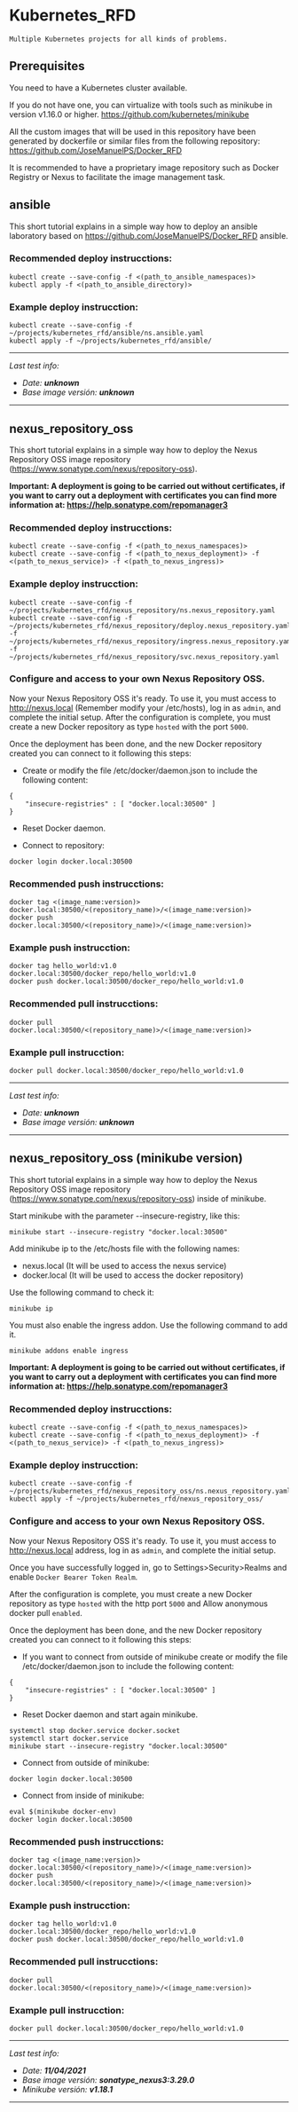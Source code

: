 # Kubernetes_RFD

```
Multiple Kubernetes projects for all kinds of problems.
```



## Prerequisites

You need to have a Kubernetes cluster available.

If you do not have one, you can virtualize with tools such as minikube in version v1.16.0 or higher. https://github.com/kubernetes/minikube

All the custom images that will be used in this repository have been generated by dockerfile or similar files from the following repository: https://github.com/JoseManuelPS/Docker_RFD

It is recommended to have a proprietary image repository such as Docker Registry or Nexus to facilitate the image management task.



## ansible

This short tutorial explains in a simple way how to deploy an ansible laboratory based on https://github.com/JoseManuelPS/Docker_RFD ansible.

### Recommended deploy instrucctions:
```
kubectl create --save-config -f <(path_to_ansible_namespaces)>
kubectl apply -f <(path_to_ansible_directory)>
```


### Example deploy instrucction:
```
kubectl create --save-config -f ~/projects/kubernetes_rfd/ansible/ns.ansible.yaml
kubectl apply -f ~/projects/kubernetes_rfd/ansible/
```


---

_Last test info:_
- _Date: **unknown**_
- _Base image versión: **unknown**_

---



## nexus_repository_oss 

This short tutorial explains in a simple way how to deploy the Nexus Repository OSS image repository (https://www.sonatype.com/nexus/repository-oss).

**Important: A deployment is going to be carried out without certificates, if you want to carry out a deployment with certificates you can find more information at: https://help.sonatype.com/repomanager3**


### Recommended deploy instrucctions:
```
kubectl create --save-config -f <(path_to_nexus_namespaces)>
kubectl create --save-config -f <(path_to_nexus_deployment)> -f <(path_to_nexus_service)> -f <(path_to_nexus_ingress)>
```


### Example deploy instrucction:
```
kubectl create --save-config -f ~/projects/kubernetes_rfd/nexus_repository/ns.nexus_repository.yaml
kubectl create --save-config -f ~/projects/kubernetes_rfd/nexus_repository/deploy.nexus_repository.yaml -f ~/projects/kubernetes_rfd/nexus_repository/ingress.nexus_repository.yaml -f ~/projects/kubernetes_rfd/nexus_repository/svc.nexus_repository.yaml
```


### Configure and access to your own Nexus Repository OSS.

Now your Nexus Repository OSS it's ready. To use it, you must access to http://nexus.local (Remember modify your /etc/hosts), log in as `admin`, and complete the initial setup. After the configuration is complete, you must create a new Docker repository as type `hosted` with the port `5000`.

Once the deployment has been done, and the new Docker repository created you can connect to it following this steps:

- Create or modify the file /etc/docker/daemon.json to include the following content:
```
{
    "insecure-registries" : [ "docker.local:30500" ]
}
```

- Reset Docker daemon. 

- Connect to repository:
```
docker login docker.local:30500
```


### Recommended push instrucctions:
```
docker tag <(image_name:version)> docker.local:30500/<(repository_name)>/<(image_name:version)>
docker push docker.local:30500/<(repository_name)>/<(image_name:version)>
```


### Example push instrucction:
```
docker tag hello_world:v1.0 docker.local:30500/docker_repo/hello_world:v1.0
docker push docker.local:30500/docker_repo/hello_world:v1.0
```


### Recommended pull instrucctions:
```
docker pull docker.local:30500/<(repository_name)>/<(image_name:version)>
```


### Example pull instrucction:
```
docker pull docker.local:30500/docker_repo/hello_world:v1.0
```


---

_Last test info:_
- _Date: **unknown**_
- _Base image versión: **unknown**_

---



## nexus_repository_oss (minikube version) 

This short tutorial explains in a simple way how to deploy the Nexus Repository OSS image repository (https://www.sonatype.com/nexus/repository-oss) inside of minikube.

Start minikube with the parameter --insecure-registry, like this:
```
minikube start --insecure-registry "docker.local:30500"
```

Add minikube ip to the /etc/hosts file with the following names:
- nexus.local (It will be used to access the nexus service)
- docker.local (It will be used to access the docker repository)

Use the following command to check it:
```
minikube ip
```

You must also enable the ingress addon. Use the following command to add it.
```
minikube addons enable ingress
```

**Important: A deployment is going to be carried out without certificates, if you want to carry out a deployment with certificates you can find more information at: https://help.sonatype.com/repomanager3**


### Recommended deploy instrucctions:
```
kubectl create --save-config -f <(path_to_nexus_namespaces)>
kubectl create --save-config -f <(path_to_nexus_deployment)> -f <(path_to_nexus_service)> -f <(path_to_nexus_ingress)>
```


### Example deploy instrucction:
```
kubectl create --save-config -f ~/projects/kubernetes_rfd/nexus_repository_oss/ns.nexus_repository.yaml
kubectl apply -f ~/projects/kubernetes_rfd/nexus_repository_oss/
```


### Configure and access to your own Nexus Repository OSS.

Now your Nexus Repository OSS it's ready. To use it, you must access to http://nexus.local address, log in as `admin`, and complete the initial setup. 

Once you have successfully logged in, go to Settings>Security>Realms and enable `Docker Bearer Token Realm`.

After the configuration is complete, you must create a new Docker repository as type `hosted` with the http port `5000` and Allow anonymous docker pull `enabled`.

Once the deployment has been done, and the new Docker repository created you can connect to it following this steps:

- If you want to connect from outside of minikube create or modify the file /etc/docker/daemon.json to include the following content:

```
{
    "insecure-registries" : [ "docker.local:30500" ]
}
```

- Reset Docker daemon and start again minikube. 
```
systemctl stop docker.service docker.socket
systemctl start docker.service
minikube start --insecure-registry "docker.local:30500"
```

- Connect from outside of minikube:
```
docker login docker.local:30500
```

- Connect from inside of minikube:
```
eval $(minikube docker-env)
docker login docker.local:30500
```


### Recommended push instrucctions:
```
docker tag <(image_name:version)> docker.local:30500/<(repository_name)>/<(image_name:version)>
docker push docker.local:30500/<(repository_name)>/<(image_name:version)>
```


### Example push instrucction:
```
docker tag hello_world:v1.0 docker.local:30500/docker_repo/hello_world:v1.0
docker push docker.local:30500/docker_repo/hello_world:v1.0
```


### Recommended pull instrucctions:
```
docker pull docker.local:30500/<(repository_name)>/<(image_name:version)>
```


### Example pull instrucction:
```
docker pull docker.local:30500/docker_repo/hello_world:v1.0
```
---

_Last test info:_
- _Date: **11/04/2021**_
- _Base image versión: **sonatype\_nexus3:3.29.0**_
- _Minikube versión: **v1.18.1**_

---


